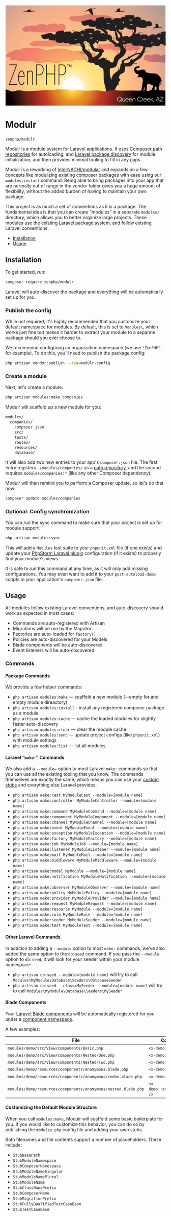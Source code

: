 <img src="/.gitlab/assets/header.png" />

# Modulr

`zenphp/modulr`

Modulr is a module system for Laravel applications. It uses [Composer path repositories](https://getcomposer.org/doc/05-repositories.md#path) for autoloading, and [Laravel package discovery](https://laravel.com/docs/7.x/packages#package-discovery) for module initialization, and then provides minimal tooling to fill in any gaps.

Modulr is a reworking of [InterNACHI/modular](https://github.com/InterNACHI/modular) and expands on a few concepts like modulizing existing composer packages with ease using our `modules:install` command. Being able to bring packages into your app that are normally out of range in the vendor folder gives you a huge amount of flexibility, without the added burden of having to maintain your own package.

This project is as much a set of conventions as it is a package. The fundamental idea is that you can create “modules” in a separate `modules/` directory, which allows you to better organize large projects. These modules use the existing [Laravel package system](https://laravel.com/docs/10.x/packages), and follow existing Laravel conventions.

- [Installation](#installation)
- [Usage](#usage)

## Installation

To get started, run:

```bash
composer require zenphp/modulr
```

Laravel will auto-discover the package and everything will be automatically set up for you.

### Publish the config

While not required, it's highly recommended that you customize your default namespace for modules. By default, this is set to `Modules\`, which works just fine but makes it harder to extract your module to a separate package should you ever choose to.

We recommend configuring an organization namespace (we use `"ZenPHP"`, for example). To do this, you'll need to publish the package config:

```bash
php artisan vendor:publish --tag=modulr-config
```

### Create a module

Next, let's create a module:

```bash
php artisan modules:make companies
```

Modulr will scaffold up a new module for you:

```
modules/
  companies/
    composer.json
    src/
    tests/
    routes/
    resources/
    database/
```

It will also add two new entries to your app's `composer.json` file. The first entry registers `./modules/companies/` as a [path repository](https://getcomposer.org/doc/05-repositories.md#path), and the second requires `modules/companies:*` (like any other Composer dependency).

Modulr will then remind you to perform a Composer update, so let's do that now:

```bash
composer update modules/companies
```

### Optional: Config synchronization

You can run the sync command to make sure that your project is set up for module support:

```bash
php artisan modules:sync
```

This will add a `Modules` test suite to your `phpunit.xml` file (if one exists) and update your [PhpStorm Laravel plugin](https://plugins.jetbrains.com/plugin/7532-laravel) configuration (if it exists) to properly find your module's views.

It is safe to run this command at any time, as it will only add missing configurations. You may even want to add it to your `post-autoload-dump` scripts in your application's `composer.json` file.

## Usage

All modules follow existing Laravel conventions, and auto-discovery should work as expected in most cases:

- Commands are auto-registered with Artisan
- Migrations will be run by the Migrator
- Factories are auto-loaded for `factory()`
- Policies are auto-discovered for your Models
- Blade components will be auto-discovered
- Event listeners will be auto-discovered

### Commands

#### Package Commands

We provide a few helper commands:

- `php artisan modules:make` — scaffold a new module (--empty for and empty module direactory)
- `php artisan modules:install` - install any registered composer package as a module.
- `php artisan modules:cache` — cache the loaded modules for slightly faster auto-discovery
- `php artisan modules:clear` — clear the module cache
- `php artisan modules:sync` — update project configs (like `phpunit.xml`) with module settings
- `php artisan modules:list` — list all modules

#### Laravel “`make:`” Commands

We also add a `--module=` option to most Laravel `make:` commands so that you can use all the existing tooling that you know. The commands themselves are exactly the same, which means you can use your [custom stubs](https://laravel.com/docs/7.x/artisan#stub-customization) and everything else Laravel provides:

- `php artisan make:cast MyModuleCast --module=[module name]`
- `php artisan make:controller MyModuleController --module=[module name]`
- `php artisan make:command MyModuleCommand --module=[module name]`
- `php artisan make:component MyModuleComponent --module=[module name]`
- `php artisan make:channel MyModuleChannel --module=[module name]`
- `php artisan make:event MyModuleEvent --module=[module name]`
- `php artisan make:exception MyModuleException --module=[module name]`
- `php artisan make:factory MyModuleFactory --module=[module name]`
- `php artisan make:job MyModuleJob --module=[module name]`
- `php artisan make:listener MyModuleListener --module=[module name]`
- `php artisan make:mail MyModuleMail --module=[module name]`
- `php artisan make:middleware MyModuleMiddleware --module=[module name]`
- `php artisan make:model MyModule --module=[module name]`
- `php artisan make:notification MyModuleNotification --module=[module name]`
- `php artisan make:observer MyModuleObserver --module=[module name]`
- `php artisan make:policy MyModulePolicy --module=[module name]`
- `php artisan make:provider MyModuleProvider --module=[module name]`
- `php artisan make:request MyModuleRequest --module=[module name]`
- `php artisan make:resource MyModule --module=[module name]`
- `php artisan make:rule MyModuleRule --module=[module name]`
- `php artisan make:seeder MyModuleSeeder --module=[module name]`
- `php artisan make:test MyModuleTest --module=[module name]`

#### Other Laravel Commands

In addition to adding a `--module` option to most `make:` commands, we’ve also added the same option to the `db:seed` command. If you pass the `--module` option to `db:seed`, it will look for your seeder within your module namespace:

- `php artisan db:seed --module=[module name]` will try to call `Modules\MyModule\Database\Seeders\DatabaseSeeder`
- `php artisan db:seed --class=MySeeder --module=[module name]` will try to call `Modules\MyModule\Database\Seeders\MySeeder`

#### Blade Components

Your [Laravel Blade components](https://laravel.com/docs/blade#components) will be automatically registered for you under a [component namespace](https://laravel.com/docs/9.x/blade#manually-registering-package-components).

A few examples:

| File                                                           | Component                      |
| -------------------------------------------------------------- | ------------------------------ |
| `modules/demo/src/View/Components/Basic.php`                   | `<x-demo::basic />`            |
| `modules/demo/src/View/Components/Nested/One.php`              | `<x-demo::nested.one />`       |
| `modules/demo/src/View/Components/Nested/Two.php`              | `<x-demo::nested.two />`       |
| `modules/demo/resources/components/anonymous.blade.php`        | `<x-demo::anonymous />`        |
| `modules/demo/resources/components/anonymous/index.blade.php`  | `<x-demo::anonymous />`        |
| `modules/demo/resources/components/anonymous/nested.blade.php` | `<x-demo::anonymous.nested />` |

#### Customizing the Default Module Structure

When you call `modules:make`, Modulr will scaffold some basic boilerplate for you. If you would like to customize this behavior, you can do so by publishing the `modules.php` config file and adding your own stubs.

Both filenames and file contents support a number of placeholders. These include:

- `StubBasePath`
- `StubModuleNamespace`
- `StubComposerNamespace`
- `StubModuleNameSingular`
- `StubModuleNamePlural`
- `StubModuleName`
- `StubClassNamePrefix`
- `StubComposerName`
- `StubMigrationPrefix`
- `StubFullyQualifiedTestCaseBase`
- `StubTestCaseBase`
